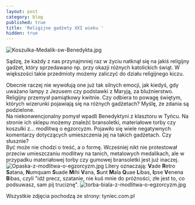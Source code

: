 ```yaml
---
layout: post
category: blog
published: true
title: 'Religijne gadżety XXI wieku '
hidden: true
---
```

![Koszulka-Medalik-sw-Benedykta.jpg]({{site.baseurl}}/img/Koszulka-Medalik-sw-Benedykta.jpg)

Sądzę, że każdy z nas przynajmniej raz w życiu natknął się na jakiś religijny gadżet, który sprzedawano np. przy okazji różnych katolickich świąt. W większości takie przedmioty możemy zaliczyć do działu religijnego kiczu. 
<!--more--> 
Obecnie raczej nie wywołują one już tak silnych emocji, jak kiedyś, gdy uważano lampy z Jezusem czy podstawki z Maryją, za bluźnierstwo. Religijny przemysł pamiątkowy kwitnie. Czy odbiera to powagę świętym, których wizerunki pojawiają się na różnych gadżetach? Myślę, że zdania są podzielone.       
Na niekonwencjonalny pomysł wpadli Benedyktyni z klasztoru w Tyńcu. Na stronie ich sklepu możemy znaleźć bransoletki, materiałowe torby czy koszulki z… modlitwą o egzorcyzm. Pojawiło się wiele negatywnych komentarzy dotyczących umieszczenia jej na takich gadżetach. Czy słusznie?             
Być może nie chodzi o treść, a o formę. Wcześniej nikt nie protestował przeciw umieszczaniu modlitwy na tanich, metalowych medalikach, ale w przypadku materiałowej torby czy gumowej bransoletki jest już inaczej.
![Opaska-z-modlitwa-o-egzorcyzm.jpg]({{site.baseurl}}/img/Opaska-z-modlitwa-o-egzorcyzm.jpg)
Litery oznaczają: **V**ade **R**etro **S**atana, **N**umquam **S**uade **M**ihi **V**ana, **S**unt **M**ala **Q**uae **L**ibas, **I**pse **V**enena **B**ibas, czyli "idź precz, szatanie, nie kuś mnie do próżności, złe jest to, co podsuwasz, sam pij truciznę". 
![torba-biala-z-modlitwa-o-egzorcyzm.jpg]({{site.baseurl}}/img/torba-biala-z-modlitwa-o-egzorcyzm.jpg)
  
Wszystkie zdjęcia pochodzą ze strony: tyniec.com.pl
